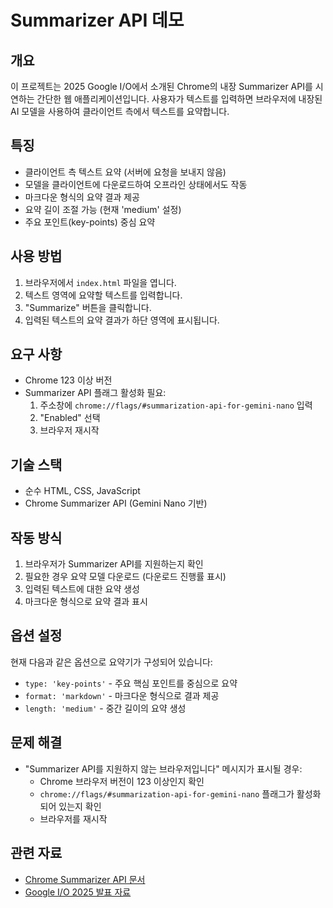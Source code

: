 # Summarizer API 데모


## 개요

이 프로젝트는 2025 Google I/O에서 소개된 Chrome의 내장 Summarizer API를 시연하는 간단한 웹 애플리케이션입니다. 사용자가 텍스트를 입력하면 브라우저에 내장된 AI 모델을 사용하여 클라이언트 측에서 텍스트를 요약합니다.

## 특징

- 클라이언트 측 텍스트 요약 (서버에 요청을 보내지 않음)
- 모델을 클라이언트에 다운로드하여 오프라인 상태에서도 작동
- 마크다운 형식의 요약 결과 제공
- 요약 길이 조절 가능 (현재 'medium' 설정)
- 주요 포인트(key-points) 중심 요약

## 사용 방법

1. 브라우저에서 `index.html` 파일을 엽니다.
2. 텍스트 영역에 요약할 텍스트를 입력합니다.
3. "Summarize" 버튼을 클릭합니다.
4. 입력된 텍스트의 요약 결과가 하단 영역에 표시됩니다.

## 요구 사항

- Chrome 123 이상 버전
- Summarizer API 플래그 활성화 필요:
  1. 주소창에 `chrome://flags/#summarization-api-for-gemini-nano` 입력
  2. "Enabled" 선택
  3. 브라우저 재시작

## 기술 스택

- 순수 HTML, CSS, JavaScript
- Chrome Summarizer API (Gemini Nano 기반)

## 작동 방식

1. 브라우저가 Summarizer API를 지원하는지 확인
2. 필요한 경우 요약 모델 다운로드 (다운로드 진행률 표시)
3. 입력된 텍스트에 대한 요약 생성
4. 마크다운 형식으로 요약 결과 표시

## 옵션 설정

현재 다음과 같은 옵션으로 요약기가 구성되어 있습니다:

- `type: 'key-points'` - 주요 핵심 포인트를 중심으로 요약
- `format: 'markdown'` - 마크다운 형식으로 결과 제공
- `length: 'medium'` - 중간 길이의 요약 생성

## 문제 해결

- "Summarizer API를 지원하지 않는 브라우저입니다" 메시지가 표시될 경우:
  - Chrome 브라우저 버전이 123 이상인지 확인
  - `chrome://flags/#summarization-api-for-gemini-nano` 플래그가 활성화되어 있는지 확인
  - 브라우저를 재시작


## 관련 자료

- [Chrome Summarizer API 문서](https://developer.chrome.com/docs/capabilities/summarization)
- [Google I/O 2025 발표 자료](https://example.com/google-io-2025)
